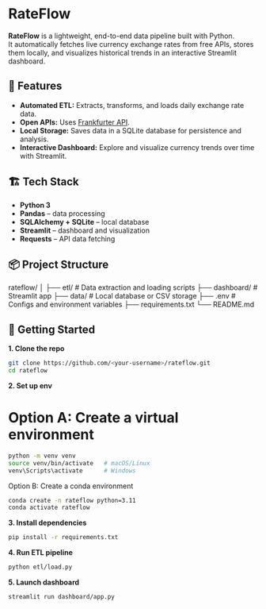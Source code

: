 # RateFlow

**RateFlow** is a lightweight, end-to-end data pipeline built with Python.  
It automatically fetches live currency exchange rates from free APIs, stores them locally, and visualizes historical trends in an interactive Streamlit dashboard.

## 🚀 Features
- **Automated ETL:** Extracts, transforms, and loads daily exchange rate data.
- **Open APIs:** Uses [Frankfurter API](https://frankfurter.dev/).
- **Local Storage:** Saves data in a SQLite database for persistence and analysis.
- **Interactive Dashboard:** Explore and visualize currency trends over time with Streamlit.

## 🏗️ Tech Stack
- **Python 3**
- **Pandas** – data processing
- **SQLAlchemy + SQLite** – local database
- **Streamlit** – dashboard and visualization
- **Requests** – API data fetching

## 📦 Project Structure

rateflow/
│
├── etl/              # Data extraction and loading scripts
├── dashboard/        # Streamlit app
├── data/             # Local database or CSV storage
├── .env              # Configs and environment variables
├── requirements.txt
└── README.md


## 🧭 Getting Started

**1. Clone the repo**
```bash
git clone https://github.com/<your-username>/rateflow.git
cd rateflow
```

**2. Set up env**
# Option A: Create a virtual environment
```bash
python -m venv venv
source venv/bin/activate   # macOS/Linux
venv\Scripts\activate      # Windows
````

Option B: Create a conda environment
```bash
conda create -n rateflow python=3.11
conda activate rateflow
```

**3. Install dependencies**
```bash
pip install -r requirements.txt
```

**4. Run ETL pipeline**
```bash
python etl/load.py
```

**5. Launch dashboard**
```bash
streamlit run dashboard/app.py
```


